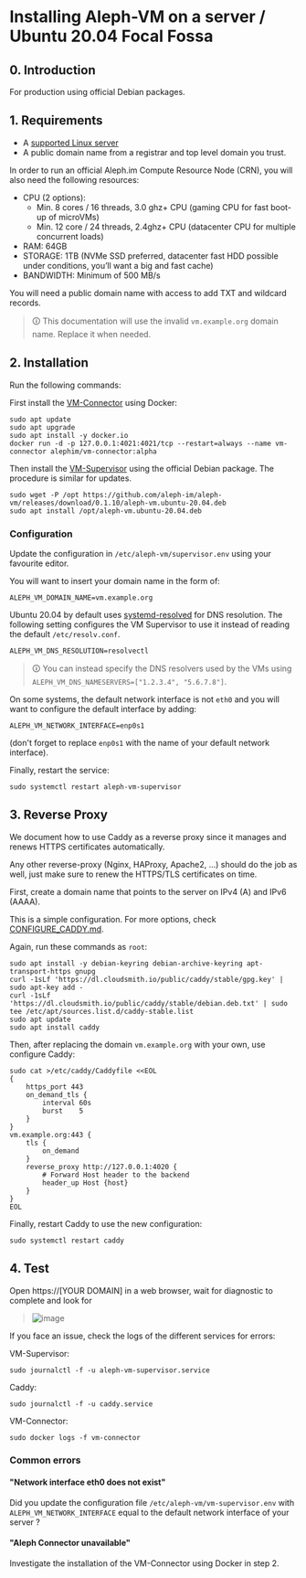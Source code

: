 # Installing Aleph-VM on a server / Ubuntu 20.04 Focal Fossa

## 0. Introduction

For production using official Debian packages.

## 1. Requirements

- A [supported Linux server](../vm_supervisor/README.md#1-supported-platforms)
- A public domain name from a registrar and top level domain you trust. 

In order to run an official Aleph.im Compute Resource Node (CRN), you will also need the following resources:

- CPU (2 options):
  - Min. 8 cores / 16 threads, 3.0 ghz+ CPU (gaming CPU for fast boot-up of microVMs)
  - Min. 12 core / 24 threads, 2.4ghz+ CPU (datacenter CPU for multiple concurrent loads)
- RAM: 64GB
- STORAGE: 1TB (NVMe SSD preferred, datacenter fast HDD possible under conditions, you’ll want a big and fast cache)
- BANDWIDTH: Minimum of 500 MB/s

You will need a public domain name with access to add TXT and wildcard records.

> 🛈 This documentation will use the invalid `vm.example.org` domain name. Replace it when needed.

## 2. Installation

Run the following commands:

First install the [VM-Connector](../vm_connector/README.md) using Docker:
```shell
sudo apt update
sudo apt upgrade
sudo apt install -y docker.io
docker run -d -p 127.0.0.1:4021:4021/tcp --restart=always --name vm-connector alephim/vm-connector:alpha
```

Then install the [VM-Supervisor](../vm_supervisor/README.md) using the official Debian package.
The procedure is similar for updates.
```shell
sudo wget -P /opt https://github.com/aleph-im/aleph-vm/releases/download/0.1.10/aleph-vm.ubuntu-20.04.deb
sudo apt install /opt/aleph-vm.ubuntu-20.04.deb
```

### Configuration

Update the configuration in `/etc/aleph-vm/supervisor.env` using your favourite editor.

You will want to insert your domain name in the form of:
```
ALEPH_VM_DOMAIN_NAME=vm.example.org
```

Ubuntu 20.04 by default uses [systemd-resolved](https://manpages.ubuntu.com/manpages/focal/man8/systemd-resolved.service.8.html)
for DNS resolution. The following setting configures the VM Supervisor to use it instead of reading the default `/etc/resolv.conf`.
```
ALEPH_VM_DNS_RESOLUTION=resolvectl
```

> 🛈 You can instead specify the DNS resolvers used by the VMs using `ALEPH_VM_DNS_NAMESERVERS=["1.2.3.4", "5.6.7.8"]`.

On some systems, the default network interface is not `eth0` and you will want to configure the default interface
by adding:
```
ALEPH_VM_NETWORK_INTERFACE=enp0s1
```
(don't forget to replace `enp0s1` with the name of your default network interface).

Finally, restart the service:
```shell
sudo systemctl restart aleph-vm-supervisor
```

## 3. Reverse Proxy

We document how to use Caddy as a reverse proxy since it manages and renews HTTPS certificates automatically.

Any other reverse-proxy (Nginx, HAProxy, Apache2, ...) should do the job as well, just make sure to renew the 
HTTPS/TLS certificates on time.

First, create a domain name that points to the server on IPv4 (A) and IPv6 (AAAA).

This is a simple configuration. For more options, check [CONFIGURE_CADDY.md](CONFIGURE_CADDY.md).

Again, run these commands as `root`:
```shell
sudo apt install -y debian-keyring debian-archive-keyring apt-transport-https gnupg
curl -1sLf 'https://dl.cloudsmith.io/public/caddy/stable/gpg.key' | sudo apt-key add -
curl -1sLf 'https://dl.cloudsmith.io/public/caddy/stable/debian.deb.txt' | sudo tee /etc/apt/sources.list.d/caddy-stable.list
sudo apt update
sudo apt install caddy
```

Then, after replacing the domain `vm.example.org` with your own, use configure Caddy:
```shell
sudo cat >/etc/caddy/Caddyfile <<EOL
{
    https_port 443
    on_demand_tls {
        interval 60s
        burst    5
    }
}
vm.example.org:443 {
    tls {
        on_demand
    }
    reverse_proxy http://127.0.0.1:4020 {
        # Forward Host header to the backend
        header_up Host {host}
    }
} 
EOL
```
Finally, restart Caddy to use the new configuration:
```shell
sudo systemctl restart caddy
```

## 4. Test

Open https://[YOUR DOMAIN] in a web browser, wait for diagnostic to complete and look for 

> ![image](https://user-images.githubusercontent.com/404665/150202090-91a02536-4e04-4af2-967f-fe105d116e1f.png)

If you face an issue, check the logs of the different services for errors:

VM-Supervisor:
```shell
sudo journalctl -f -u aleph-vm-supervisor.service 
```

Caddy:
```shell
sudo journalctl -f -u caddy.service 
```

VM-Connector:
```shell
sudo docker logs -f vm-connector
```

### Common errors

#### "Network interface eth0 does not exist"

Did you update the configuration file `/etc/aleph-vm/vm-supervisor.env` with `ALEPH_VM_NETWORK_INTERFACE` equal to 
the default network interface of your server ?

#### "Aleph Connector unavailable"

Investigate the installation of the VM-Connector using Docker in step 2.

